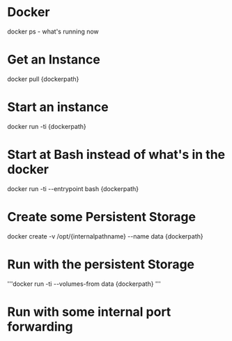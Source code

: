 <!-- TITLE: Docker -->
<!-- SUBTITLE: A quick summary of Docker -->

# Docker
docker ps - what's running now

# Get an Instance
docker pull {dockerpath}

# Start an instance
docker run -ti {dockerpath}

# Start at Bash instead of what's in the docker
docker run -ti --entrypoint bash {dockerpath}

# Create some Persistent Storage
docker create -v /opt/{internalpathname} --name data {dockerpath}

# Run with the persistent Storage
'''docker run -ti --volumes-from data {dockerpath}
'''
# Run with some internal port forwarding
```docker run -ti --volumes-from data -p 10.0.0.207:80:80 {dockerpath}
```
